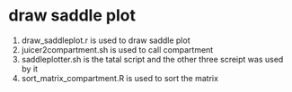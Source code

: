 # draw saddle plot

1. draw_saddleplot.r  is used to draw saddle plot
2. juicer2compartment.sh  is used to call compartment
3. saddleplotter.sh  is the tatal script and the other three screipt was used by it
4. sort_matrix_compartment.R is used to sort the matrix
